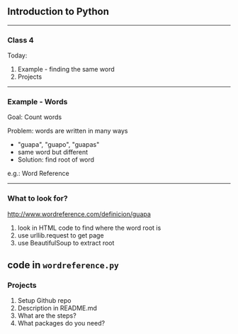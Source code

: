## Introduction to Python

---
### Class 4

Today:
1. Example - finding the same word
2. Projects

---
### Example - Words
Goal: Count words

Problem: words are written in many ways

* "guapa", "guapo", "guapas"
* same word but different
* Solution: find root of word

e.g.: Word Reference

---
###  What to look for?

http://www.wordreference.com/definicion/guapa

1. look in HTML code to find where the word root is
2. use urllib.request to get page
3. use BeautifulSoup to extract root

code in `wordreference.py`
---
### Projects

1. Setup Github repo
2. Description in README.md
3. What are the steps?
4. What packages do you need?
